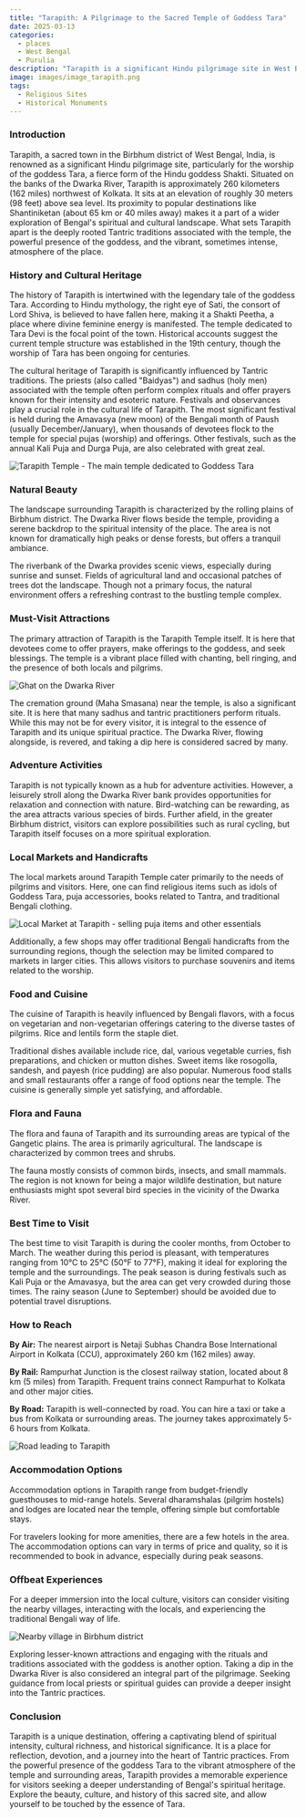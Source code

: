 ```yaml
---
title: "Tarapith: A Pilgrimage to the Sacred Temple of Goddess Tara"
date: 2025-03-13
categories:
  - places
  - West Bengal
  - Purulia
description: "Tarapith is a significant Hindu pilgrimage site in West Bengal, renowned for the ancient Temple of Tara dedicated to Goddess Tara, an incarnation of Durga. It is located in the Bankura district and features the sacred Tarakund pond where devotees take holy dips. The site hosts vibrant festivals, including Navdurga, attracting pilgrims nationwide."
image: images/image_tarapith.png
tags: 
  - Religious Sites
  - Historical Monuments
---
```



### **Introduction**

Tarapith, a sacred town in the Birbhum district of West Bengal, India, is renowned as a significant Hindu pilgrimage site, particularly for the worship of the goddess Tara, a fierce form of the Hindu goddess Shakti. Situated on the banks of the Dwarka River, Tarapith is approximately 260 kilometers (162 miles) northwest of Kolkata. It sits at an elevation of roughly 30 meters (98 feet) above sea level. Its proximity to popular destinations like Shantiniketan (about 65 km or 40 miles away) makes it a part of a wider exploration of Bengal's spiritual and cultural landscape. What sets Tarapith apart is the deeply rooted Tantric traditions associated with the temple, the powerful presence of the goddess, and the vibrant, sometimes intense, atmosphere of the place.

### **History and Cultural Heritage**

The history of Tarapith is intertwined with the legendary tale of the goddess Tara. According to Hindu mythology, the right eye of Sati, the consort of Lord Shiva, is believed to have fallen here, making it a Shakti Peetha, a place where divine feminine energy is manifested. The temple dedicated to Tara Devi is the focal point of the town. Historical accounts suggest the current temple structure was established in the 19th century, though the worship of Tara has been ongoing for centuries.

The cultural heritage of Tarapith is significantly influenced by Tantric traditions. The priests (also called "Baidyas") and sadhus (holy men) associated with the temple often perform complex rituals and offer prayers known for their intensity and esoteric nature. Festivals and observances play a crucial role in the cultural life of Tarapith. The most significant festival is held during the Amavasya (new moon) of the Bengali month of Paush (usually December/January), when thousands of devotees flock to the temple for special pujas (worship) and offerings. Other festivals, such as the annual Kali Puja and Durga Puja, are also celebrated with great zeal.

<img src="placeholder_image_tarapith_temple.jpg" alt="Tarapith Temple - The main temple dedicated to Goddess Tara">

### **Natural Beauty**

The landscape surrounding Tarapith is characterized by the rolling plains of Birbhum district. The Dwarka River flows beside the temple, providing a serene backdrop to the spiritual intensity of the place. The area is not known for dramatically high peaks or dense forests, but offers a tranquil ambiance.

The riverbank of the Dwarka provides scenic views, especially during sunrise and sunset. Fields of agricultural land and occasional patches of trees dot the landscape. Though not a primary focus, the natural environment offers a refreshing contrast to the bustling temple complex.

### **Must-Visit Attractions**

The primary attraction of Tarapith is the Tarapith Temple itself. It is here that devotees come to offer prayers, make offerings to the goddess, and seek blessings. The temple is a vibrant place filled with chanting, bell ringing, and the presence of both locals and pilgrims.

<img src="placeholder_image_tarapith_ghat_dwarka.jpg" alt="Ghat on the Dwarka River">

The cremation ground (Maha Smasana) near the temple, is also a significant site. It is here that many sadhus and tantric practitioners perform rituals. While this may not be for every visitor, it is integral to the essence of Tarapith and its unique spiritual practice. The Dwarka River, flowing alongside, is revered, and taking a dip here is considered sacred by many.

### **Adventure Activities**

Tarapith is not typically known as a hub for adventure activities. However, a leisurely stroll along the Dwarka River bank provides opportunities for relaxation and connection with nature. Bird-watching can be rewarding, as the area attracts various species of birds. Further afield, in the greater Birbhum district, visitors can explore possibilities such as rural cycling, but Tarapith itself focuses on a more spiritual exploration.

### **Local Markets and Handicrafts**

The local markets around Tarapith Temple cater primarily to the needs of pilgrims and visitors. Here, one can find religious items such as idols of Goddess Tara, puja accessories, books related to Tantra, and traditional Bengali clothing.

<img src="placeholder_image_tarapith_market.jpg" alt="Local Market at Tarapith - selling puja items and other essentials">

Additionally, a few shops may offer traditional Bengali handicrafts from the surrounding regions, though the selection may be limited compared to markets in larger cities. This allows visitors to purchase souvenirs and items related to the worship.

### **Food and Cuisine**

The cuisine of Tarapith is heavily influenced by Bengali flavors, with a focus on vegetarian and non-vegetarian offerings catering to the diverse tastes of pilgrims. Rice and lentils form the staple diet.

Traditional dishes available include rice, dal, various vegetable curries, fish preparations, and chicken or mutton dishes. Sweet items like rosogolla, sandesh, and payesh (rice pudding) are also popular. Numerous food stalls and small restaurants offer a range of food options near the temple. The cuisine is generally simple yet satisfying, and affordable.

### **Flora and Fauna**

The flora and fauna of Tarapith and its surrounding areas are typical of the Gangetic plains. The area is primarily agricultural. The landscape is characterized by common trees and shrubs.

The fauna mostly consists of common birds, insects, and small mammals. The region is not known for being a major wildlife destination, but nature enthusiasts might spot several bird species in the vicinity of the Dwarka River.

### **Best Time to Visit**

The best time to visit Tarapith is during the cooler months, from October to March. The weather during this period is pleasant, with temperatures ranging from 10°C to 25°C (50°F to 77°F), making it ideal for exploring the temple and the surroundings. The peak season is during festivals such as Kali Puja or the Amavasya, but the area can get very crowded during those times. The rainy season (June to September) should be avoided due to potential travel disruptions.

### **How to Reach**

**By Air:** The nearest airport is Netaji Subhas Chandra Bose International Airport in Kolkata (CCU), approximately 260 km (162 miles) away.

**By Rail:** Rampurhat Junction is the closest railway station, located about 8 km (5 miles) from Tarapith. Frequent trains connect Rampurhat to Kolkata and other major cities.

**By Road:** Tarapith is well-connected by road. You can hire a taxi or take a bus from Kolkata or surrounding areas. The journey takes approximately 5-6 hours from Kolkata.

<img src="placeholder_image_road_to_tarapith.jpg" alt="Road leading to Tarapith">

### **Accommodation Options**

Accommodation options in Tarapith range from budget-friendly guesthouses to mid-range hotels. Several dharamshalas (pilgrim hostels) and lodges are located near the temple, offering simple but comfortable stays.

For travelers looking for more amenities, there are a few hotels in the area. The accommodation options can vary in terms of price and quality, so it is recommended to book in advance, especially during peak seasons.

### **Offbeat Experiences**

For a deeper immersion into the local culture, visitors can consider visiting the nearby villages, interacting with the locals, and experiencing the traditional Bengali way of life.

<img src="placeholder_image_nearby_village.jpg" alt="Nearby village in Birbhum district">

Exploring lesser-known attractions and engaging with the rituals and traditions associated with the goddess is another option. Taking a dip in the Dwarka River is also considered an integral part of the pilgrimage. Seeking guidance from local priests or spiritual guides can provide a deeper insight into the Tantric practices.

### **Conclusion**

Tarapith is a unique destination, offering a captivating blend of spiritual intensity, cultural richness, and historical significance. It is a place for reflection, devotion, and a journey into the heart of Tantric practices. From the powerful presence of the goddess Tara to the vibrant atmosphere of the temple and surrounding areas, Tarapith provides a memorable experience for visitors seeking a deeper understanding of Bengal's spiritual heritage. Explore the beauty, culture, and history of this sacred site, and allow yourself to be touched by the essence of Tara.


